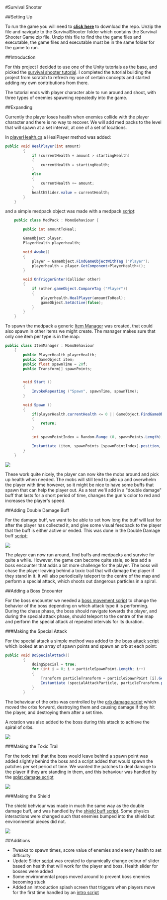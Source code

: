 #Survival Shooter

##Setting Up

To run the game you will need to [**click here**](https://github.com/Gianni89/survivalshooter/archive/master.zip) to download the repo. Unzip the file and navigate to the SurvivalShooter folder which contains the Survival Shooter Game zip file. Unzip this file to find the the game files and executable, the game files and executable must be in the same folder for the game to run.

##Introduction

For this project I decided to use one of the Unity tutorials as the base, and picked the [survival shooter tutorial](https://www.assetstore.unity3d.com/en/#!/content/40756). I completed the tutorial building the project from scratch to refresh my use of certain concepts and started adding my own contributions from there.

The tutorial ends with player character able to run around and shoot, with three types of enemies spawning repeatedly into the game.

##Expanding

Currently the player loses health when enemies collide with the player character and there is no way to recover. We will add med packs to the level that will spawn at a set interval, at one of a set of locations.

In [playerHealth.cs](Scripts/Player/PlayerHealth.cs) a HealPlayer method was added:

```c#
public void HealPlayer(int amount)
		{	
			if (currentHealth + amount > startingHealth) 
			{
				currentHealth = startingHealth;
			}
			else
			{
				currentHealth += amount;
			}
			healthSlider.value = currentHealth;
		}
    }
```

and a simple medpack object was made with a medpack [script](Scripts/Items/MedPack.cs):

```c#
	public class MedPack : MonoBehaviour {

		public int amountToHeal;

		GameObject player;
		PlayerHealth playerhealth;

		void Awake()
		{
			player = GameObject.FindGameObjectWithTag ("Player");
			playerhealth = player.GetComponent<PlayerHealth>();
		}

		void OnTriggerEnter(Collider other)
		{
			if (other.gameObject.CompareTag ("Player"))
			{
				playerhealth.HealPlayer(amountToHeal);
				gameObject.SetActive(false);
			}
		}
	}
```

To spawn the medpack a generic [Item Manager](Scripts/Managers/ItemManager.cs) was created, that could also spawn in other items we might create. The manager makes sure that only one item per type is in the map:

```c#
public class ItemManager : MonoBehaviour 
	{
		public PlayerHealth playerHealth;
		public GameObject item;
		public float spawnTime = 20f;
		public Transform[] spawnPoints;


		void Start ()
		{
			InvokeRepeating ("Spawn", spawnTime, spawnTime);
		}

		void Spawn () 
		{
			if(playerHealth.currentHealth <= 0 || GameObject.FindGameObjectWithTag (item.tag) != null)
			{
				return;
			}

			int spawnPointIndex = Random.Range (0, spawnPoints.Length);

			Instantiate (item, spawnPoints [spawnPointIndex].position, spawnPoints [spawnPointIndex].rotation);
		} 
	}
```

![](https://raw.githubusercontent.com/Gianni89/survivalshooter/master/gifs/Medpack.gif)

These work quite nicely, the player can now kite the mobs around and pick up health when needed. The mobs will still tend to pile up and overwhelm the player with time however, so it might be nice to have some buffs that spawn that can help the player out. As a test we'll add in a "double damage" buff that lasts for a short period of time, changes the gun's color to red and increases the player's speed.

##Adding Double Damage Buff

For the damage buff, we want to be able to set how long the buff will last for after the player has collected it, and give some visual feedback to the player that the buff is either active or ended. This was done in the Double Damage buff [script:](Scripts/Player/DoubleDamageBuff.cs)

![](https://raw.githubusercontent.com/Gianni89/survivalshooter/master/gifs/DoubleDamage.gif)

The player can now run around, find buffs and medpacks and survive for quite a while. However, the game can become quite stale, so lets add a boss encounter that adds a bit more challenge for the player. The boss will chase the player leaving behind a toxic trail that will damage the player if they stand in it. It will also periodically teleport to the centre of the map and perform a special attack, which shoots out dangerous particles in a spiral.

##Adding a Boss Encounter

For the boss encounter we needed a [boss movement script](Scripts/Boss/MegaHellephantMovement.cs) to change the behavior of the boss depending on which attack type it is performing. During the chase phase, the boss should navigate towards the player, and during the special attack phase, should teleport to the centre of the map and perform the special attack at repeated intervals for its duration. 

###Making the Special Attack

For the special attack a simple method was added to the [boss attack script](Scripts/Boss/MegaHellephantAttack.cs) which looked at an array of spawn points and spawn an orb at each point:

```c#
public void DoSpecialAttack()
		{
			doingSpecial = true;
			for (int i = 0; i < particleSpawnPoint.Length; i++) 
			{
				Transform particleTransform = particleSpawnPoint [i].GetComponent<Transform> ();
				Instantiate (specialAttackParticle, particleTransform.position, particleTransform.rotation);
			}
		}
```

The behaviour of the orbs was controlled by the [orb damage script](Scripts/objects/OrbDamage.cs) which moved the orbs forward, destroying them and causing damage if they hit the player, and destroying them after a set time.

A rotation was also added to the boss during this attack to achieve the spiral of orbs.

![](https://raw.githubusercontent.com/Gianni89/survivalshooter/master/gifs/orb.gif)

###Making the Toxic Trail

For the toxic trail that the boss would leave behind a spawn point was added slightly behind the boss and a script added that would spawn the patches per set period of time. We wanted the patches to deal damage to the player if they are standing in them, and this behaviour was handled by the [splat damage script](Scripts/objects/SplatDamage.cs)

![](https://raw.githubusercontent.com/Gianni89/survivalshooter/master/gifs/splat.gif)

###Making the Shield

The shield behviour was made in much the same way as the double damage buff, and was handled by the [shield buff script](Scripts/Player/ShieldBuff.cs). Some physics interactions were changed such that enemies bumped into the shield but environmental pieces did not.

![](https://raw.githubusercontent.com/Gianni89/survivalshooter/master/gifs/shield.gif)

##Additions

- Tweaks to spawn times, score value of enemies and enemy health to set difficulty
- Update Slider [script](Scripts/Managers/UpdateSlider.cs) was created to dynamically change colour of slider based on health that will work for the player and boss. Health slider for bosses were added
- Some environmental props moved around to prevent boss enemies becoming stuck
- Added an introduction splash screen that triggers when players move for the first time handled by an [intro script](Scripts/Managers/Intro.cs)

